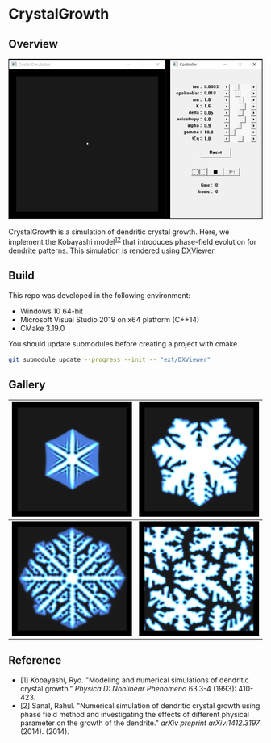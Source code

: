 # CrystalGrowth
## Overview
![demo](docs/images/demo.gif)

CrystalGrowth is a simulation of dendritic crystal growth. Here, we implement the Kobayashi model<sup>[1](#footnote_1)</sup><sup>[2](#footnote_2)</sup> that introduces phase-field evolution for dendrite patterns. This simulation is rendered using <A href="https://github.com/frostsim/DXViewer">DXViewer</A>.

## Build
This repo was developed in the following environment:
* Windows 10 64-bit
* Microsoft Visual Studio 2019 on x64 platform (C++14)
* CMake 3.19.0

You should update submodules before creating a project with cmake.

```bash
git submodule update --progress --init -- "ext/DXViewer"
```

## Gallery
![gallery1](docs/images/gallery1.jpg)|![gallery2](docs/images/gallery2.jpg)
:---:|:---:
![gallery3](docs/images/gallery3.jpg)|![gallery4](docs/images/gallery4.jpg)

## Reference
* <a name="footnote_1">[1]</a> Kobayashi, Ryo. "Modeling and numerical simulations of dendritic crystal growth." _Physica D: Nonlinear Phenomena_ 63.3-4 (1993): 410-423.
* <a name="footnote_2">[2]</a> Sanal, Rahul. "Numerical simulation of dendritic crystal growth using phase field method and investigating the effects of different physical parameter on the growth of the dendrite." _arXiv preprint arXiv:1412.3197_ (2014). (2014).

